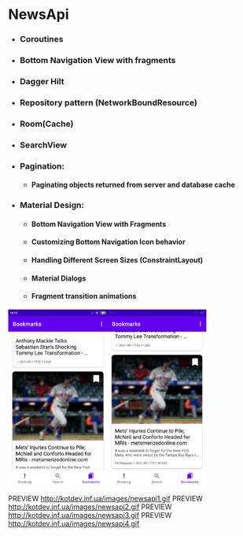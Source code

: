 # NewsApi

- ### Coroutines
- ### Bottom Navigation View with fragments
- ### Dagger Hilt
- ### Repository pattern (NetworkBoundResource)
- ### Room(Cache)
- ### SearchView
- ### Pagination:
   - #### Paginating objects returned from server and database cache
- ### Material Design:
   - #### Bottom Navigation View with Fragments
   - #### Customizing Bottom Navigation Icon behavior
   - #### Handling Different Screen Sizes (ConstraintLayout)
   - #### Material Dialogs
   - #### Fragment transition animations
<img src="https://github.com/dmitriykotov333/NewsApi/blob/master/screen1.png" width="40%" height="40%"><img src="https://github.com/dmitriykotov333/NewsApi/blob/master/screen2.png" width="40%" height="40%"/>

PREVIEW http://kotdev.inf.ua/images/newsapi1.gif
PREVIEW http://kotdev.inf.ua/images/newsapi2.gif
PREVIEW http://kotdev.inf.ua/images/newsapi3.gif
PREVIEW http://kotdev.inf.ua/images/newsapi4.gif

